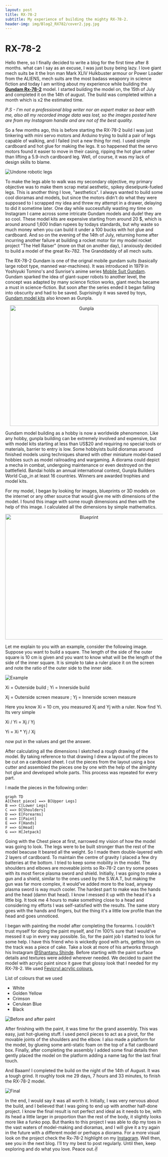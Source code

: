 ```yaml
---
layout: post
title: RX-78-2
subtitle: My experience of building the mighty RX-78-2.
header-img: img/Blog2_RX782/cover2.jpg.jpg
---
```




# RX-78-2

Hello there, so I finally decided to write a blog for the first time after 8 months. what can I say as an excuse, I was just busy being lazy. I love giant mech suits be it the Iron man Mark XLIV Hulkbuster armour or Power Loader from the ALIENS, mech suits are the most badass weaponry in science fiction and today I am writing about my experience while building the [**Gundam Rx-78-2**](https://en.wikipedia.org/wiki/Gundam) model. I started building the model on, the 15th of July and completed it on the 14th of august. The build was completed within a month which is x2 the estimated time. 

*P.S - I'm not a professional blog writer nor an expert maker so bear with me, also all my recorded image data was lost, so the images posted here are from my Instagram handle and are not of the best quality.*

 So a few months ago, this is before starting the RX-78-2 build I was just tinkering with mini servo motors and Arduino trying to build a pair of legs capable of walking, and I failed (not a new thing for me). I used simple cardboard and hot glue for making the legs. It so happened that the servo motors found it easier to move in their casing, ripping the hot glue rather than lifting a 5.9-inch cardboard leg. Well, of course, it was my lack of design skills to blame.
 
 ![Undone robotic legs](/img/Blog2_RX782/legsfinal2.jpg)

To make the legs able to walk was my secondary objective, my primary objective was to make them scrap metal aesthetic, spikey dieselpunk-fueled legs. This is another thing I love, "aesthetics". I always wanted to build some cool dioramas and models, but since the motors didn't do what they were supposed to I scrapped my idea and threw my attempt in a drawer, delaying to did it sometime later. One day while successfully wasting my time on Instagram I came across some intricate Gundam models and dude! they are so cool. These model kits are expensive starting from around 20 $, which is around around 1,600 Indian rupees by todays standards, but why waste so much money when you can build it under a 100 bucks with hot glue and cardboard. And so on the evening of the 14th of July, returning home after incurring another failure at building a rocket motor for my model rocket project "The Hell Raiser" (more on that on another day), I anxiously decided to build a model of the great Rx-782. The Granddaddy of all mech suits.

The RX-78-2 Gundam is one of the orignal mobile gundam suits (basically large robot type, manned war-machines). It was introduced in 1979 in Yoshiyuki Tomino's and Sunrise's anime series [Mobile Suit Gundam](https://gundam.fandom.com/wiki/Mobile_Suit_Gundam). Gundam sparked the idea of giant-super robots to another level, the concept was adapted by many science fiction works, giant mechs became a must in science-fiction. But soon after the series ended it began falling into obscurity and had to be saved. Suprisingly it was saved by toys, [Gundam model kits](https://en.wikipedia.org/wiki/Gundam_model) also known as Gunpla.

<p align="center"> <img title="a title" alt="Gunpla" src="https://image-cdn.hypb.st/https%3A%2F%2Fhypebeast.com%2Fimage%2F2021%2F04%2Fbandai-gundam-gunpla-recycling-programme-000.jpg?w=960&cbr=1&q=90&fit=max" width="475" height="385" /></p>

Gundam model building as a hobby is now a worldwide phenomenon. Like any hobby, gunpla building can be extremely involved and expensive, but with model kits starting at less than US$20 and requiring no special tools or materials, barrier to entry is low. Some hobbyists build dioramas around finished models using techniques shared with other miniature model-based hobbies such as model railroading and wargaming. A diorama could depict a mecha in combat, undergoing maintenance or even destroyed on the battlefield. Bandai holds an annual international contest, Gunpla Builders World Cup,,in at least 16 countries. Winners are awarded trophies and model kits.

For my model, I began by looking for images, blueprints or 3D models on the internet or any other source that would give me with dimensions of the model. I found this image with some rough dimensions and then with the help of this image. I calculated all the dimensions by simple mathematics.

<p align="center"> <img title="a title" alt="Blueprint" src="https://cdna.artstation.com/p/assets/images/images/002/140/878/large/jie-victoria-gundam.jpg?1457785645" width="520" height="400"/></p>

Let me explain to you with an example, consider the following image. Suppose you want to build a square. The length of the side of the outer square is 10 cm is given and you want to know what will be the length of the side of the inner square. It is simple to take a ruler place it on the screen and note the ratio of the outer side to the inner side.

 ![Example](/img/Blog2_RX782/Exampleexplain.jpg)

Xi = Outerside build  ;          Yi = Innerside build

Xj = Outerside screen measure  ;  Yj = Innerside screen measure

Here you know Xi = 10 cm, you measured Xj and Yj with a ruler. Now find Yi. Its very simple
  
Xi / Yi = Xj / Yj

Yi = Xi * Yj / Xj

now put in the values and get the answer.

After calculating all the dimensions I sketched a rough drawing of the model. By taking reference to that drawing I drew a layout of the pieces to be cut on a cardboard sheet. I cut the pieces from the layout using a box cutter and assembled the pieces one by one with the help of the almighty hot glue and developed whole parts. This process was repeated for every part.

I made the pieces in the following order:
```mermaid
graph TD
A[Chest piece] ==> B[Upper Legs]
B ==> C[Lower Legs]
C ==> D[Shoulders]
D ==> E[Forearms]
E ==> I[Paint]
E ==> F[Hands]
F ==> G[Head]
G ==> H[Jetpack]

```

Going with the Chest piece at first, narrowed my vision of how the model was going to look. The legs were to be built stronger than the rest of the model beacuse It beared all the weight. So I made them double-layered with 2 layers of cardboard. To maintain the centre of gravity I placed a few dry batteries at the bottom. I tried to keep some mobility in the model. The shoulders and elbows are moveable joints so Rx-78-2 can try some poses with its most fierce plasma sword and shield. Initially, I was going to make a gun and a shield, similar to the ones used by the S.W.A.T, but making the gun was far more complex, it would've added more to the load, anyway plasma sword is way much cooler. The hardest part to make was the hands and the head (damn that head). I know I messed it up with the head it's a little big. It took me 4 hours to make something close to a head and considering my efforts I was self-satisfied with the results. The same story goes with the hands and fingers, but the thing it's a little low profile than the head and goes unnoticed.

I began with painting the model after completing the forearms. I couldn't trust myself for doing the paint myself, and I'm 100% sure that I would've messed it up in every way possible. So, for the paint job I started to look for some help. I have this friend who is wickedly good with arts, getting him on the track was a piece of cake. Take a look at more of his artworks through his Instagram [@Shantanu Shinde](https://www.instagram.com/gladiator_13_02/). Before starting with the paint surface details and textures were added wherever needed. We decided to paint the model with acrylic paint since it gave that glossy look that I needed for my RX-78-2. We used [Fevicryl acrylic colours.](https://www.amazon.in/Fevicryl-Acrylic-colors-Sunflower-Shades/dp/B00LXTFMRS/ref=sr_1_6?adgrpid=60017284478&ext_vrnc=hi&gclid=Cj0KCQiAyMKbBhD1ARIsANs7rEESoksapafjw9XqlGHpTJ49tQjezQM6KgoEhogUxo8-PIqASLxXQbQaAlJoEALw_wcB&hvadid=379957635054&hvdev=c&hvlocphy=9301591&hvnetw=g&hvqmt=b&hvrand=11604356328590173936&hvtargid=kwd-969199519341&hydadcr=23646_1936986&keywords=acrylic+color+fabric&qid=1668347739&qu=eyJxc2MiOiIxLjAwIiwicXNhIjoiMC4wMCIsInFzcCI6IjAuMDAifQ%3D%3D&sr=8-6)

List of colours that we used
* White
* Golden Yellow
* Crimson
* Cerulean Blue
* Black

![Before and after paint](/img/Blog2_RX782/paint.jpg)

After finishing with the paint, it was time for the grand assembly. This was easy, just hot-glueing stuff. I used pencil pieces to act as a pivot, for the movable joints of the shoulders and the elbow. I also made a platform for the model, by glueing some anti-static foam on the top of a flat cardboard box. Finally, after completing the assembly I added some final details then gently placed the model on the platform adding a name tag for the last final touch.

 And Baaam! I completed the build on the night of the 14th of August. It was a tough grind. It roughly took me 29 days, 7 hours and 33 minutes, to finish the RX-78-2 model.

![Final](/img/Blog2_RX782/reveal.jpg)

In the end, I would say it was all worth it. Initially, I was very nervous about the build, and I believed that I was going to end up with another half-done project. I know the final result is not perfect and ideal as it needs to be, with its head a little larger in proportion than the rest of the body, it slightly looks more like a funko pop. But thanks to this project I was able to dip my toes in the vast waters of model-making and dioramas, and I will give it a try again in the future with a different model or perhaps a diorama. For a more visual look on the project check the Rx-78-2 highlight on my [Instagram](https://www.instagram.com/seeker_316/?hl=en). Well then, see you in the next blog. I'll try my best to post regularly. Until then, keep exploring and do what you love. Peace out.:v:
